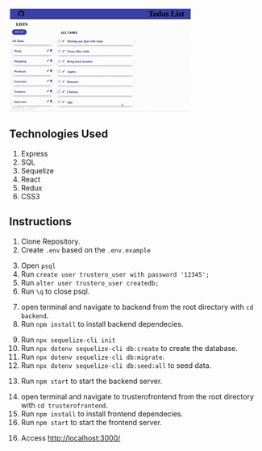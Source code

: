 ![Main image](https://github.com/gane11/trustero/blob/main/trusterofrontend/src/components/images/trusteroGif.gif)

## Technologies Used
1. Express
2. SQL
3. Sequelize
4. React
5. Redux
6. CSS3

## Instructions

1. Clone Repository.
2. Create `.env` based on the `.env.example`

<!-- **Createing the user** -->
3. Open `psql` 
4. Run `create user trustero_user with password '12345';`
5. Run `alter user trustero_user createdb;`
6. Run `\q` to close psql.

<!-- **Backend setup** -->
7. open terminal and navigate to backend from the root directory with `cd backend`.
8. Run `npm install` to install backend dependecies.

<!-- **Creating and seeding the database** -->
9. Run `npx sequelize-cli init`
10. Run `npx dotenv sequelize-cli db:create` to create the database.
11. Run `npx dotenv sequelize-cli db:migrate`.
12. Run `npx dotenv sequelize-cli db:seed:all` to seed data.

<!-- **Starting the backedn server** -->
13. Run `npm start` to start the backend server.

<!-- **Frontend setup and starting the server** -->
14. open terminal and navigate to trusterofrontend from the root directory with `cd trusterofrontend`.
15. Run `npm install` to install frontend dependecies.
16. Run `npm start` to start the frontend server.

<!-- **TRY IT!** -->
16. Access [http://localhost:3000/](http://localhost:3000/)

